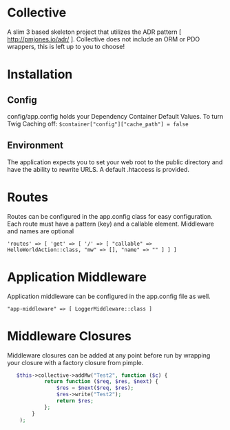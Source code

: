 # Collective
A slim 3 based skeleton project that utilizes the ADR pattern [ http://pmjones.io/adr/ ].
Collective does not include an ORM or PDO wrappers, this is left up to you to choose!

# Installation

## Config
config/app.config holds your Dependency Container Default Values.
To turn Twig Caching off:
`
$container["config"]["cache_path"] = false
`

## Environment
The application expects you to set your web root to the public directory and have the ability to rewrite URLS. A default .htaccess is provided.

# Routes
Routes can be configured in the app.config class for easy configuration.
Each route must have a pattern (key) and a callable element. Middleware and names are optional

`
    'routes' => [
        'get' => [
            '/' => [ "callable" => HelloWorldAction::class, "mw" => [], "name" => "" ]
        ]
    ]
`

# Application Middleware
Application middleware can be configured in the app.config file as well.

`
    "app-middleware" => [
        LoggerMiddleware::class
    ]
`

# Middleware Closures
Middleware closures can be added at any point before run by wrapping your closure with a factory closure from pimple.
```php
   $this->collective->addMw("Test2", function ($c) {
            return function ($req, $res, $next) {
                $res = $next($req, $res);
                $res->write("Test2");
                return $res;
            };
        }
    );
```